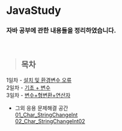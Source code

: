 # JavaStudy

### 자바 공부에 관한 내용들을 정리하였습니다.
<br/>

> ## 목차 <br>
1일차 - [설치 및 환경변수 오류](https://github.com/Mulbua/JavaStudy/tree/master/1Day) <br/>
2일차 - [기초 + 변수](https://github.com/Mulbua/JavaStudy/tree/master/2Day) <br/>
3일차 - [변수+형변환+연산자](https://github.com/Mulbua/JavaStudy/tree/master/3Day) <br/>
    
* 그외  응용 문제해결 공간 <br/>
 [01_Char_StringChangeInt](https://github.com/Mulbua/JavaStudy/blob/master/%EC%9D%91%EC%9A%A9_%EB%AC%B8%EC%A0%9C%ED%95%B4%EA%B2%B0_%EA%B3%B5%EA%B0%84/01_Char_StringChangeInt.md) <br/>
 [02_Char_StringChangeInt02](https://github.com/Mulbua/JavaStudy/blob/master/%EC%9D%91%EC%9A%A9_%EB%AC%B8%EC%A0%9C%ED%95%B4%EA%B2%B0_%EA%B3%B5%EA%B0%84/02_Char_StringChangeInt02.md) <br/>
 


